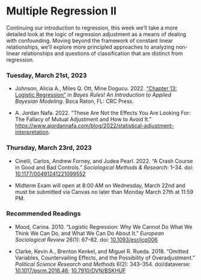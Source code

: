 Multiple Regression II
================

Continuing our introduction to regression, this week we’ll take a more
detailed look at the logic of regression adjustment as a means of
dealing with confounding. Moving beyond the framework of constant linear
relationships, we’ll explore more principled approaches to analyzing
non-linear relationships and questions of classification that are
distinct from regression.

### Tuesday, March 21st, 2023

- Johnson, Alicia A., Miles Q. Ott, Mine Dogucu. 2022. [“Chapter 13:
  Logistic Regression”](https://www.bayesrulesbook.com/chapter-13.html)
  in *Bayes Rules! An Introduction to Applied Bayesian Modeling*. Boca
  Raton, FL: CRC Press.

- A. Jordan Nafa. 2022. “These Are Not the Effects You Are Looking For:
  The Fallacy of Mutual Adjustment and How to Avoid It.”
  <https://www.ajordannafa.com/blog/2022/statistical-adjustment-interpretation>.

### Thursday, March 23rd, 2023

- Cinelli, Carlos, Andrew Forney, and Judea Pearl. 2022. “A Crash Course
  in Good and Bad Controls.” *Sociological Methods & Research*: 1–34.
  doi:
  [10.1177/00491241221099552](https://doi.org/10.1177/00491241221099552)

- Midterm Exam will open at 8:00 AM on Wednesday, March 22nd and must be
  submitted via Canvas no later than Monday March 27th at 11:59 PM.

### Recommended Readings

- Mood, Carina. 2010. “Logistic Regression: Why We Cannot Do What We
  Think We Can Do, and What We Can Do About It.” *European Sociological
  Review* 26(1): 67–82. doi:
  [10.1093/esr/jcp006](https://doi.org/10.1093/esr/jcp006)

- Clarke, Kevin A., Brenton Kenkel, and Miguel R. Rueda. 2018. “Omitted
  Variables, Countervailing Effects, and the Possibility of
  Overadjustment.” *Political Science Research and Methods* 6(2):
  343–354. doi/dataverse:
  [10.1017/psrm.2016.46](https://doi.org/10.1017/psrm.2016.46);
  [10.7910/DVN/BSKHUF](https://doi.org/10.7910/DVN/BSKHUF)
